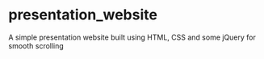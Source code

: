 # presentation_website
A simple presentation website built using HTML, CSS and some jQuery for smooth scrolling
